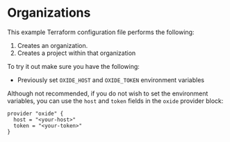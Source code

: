 # Organizations

This example Terraform configuration file performs the following:

1. Creates an organization.
2. Creates a project within that organization

To try it out make sure you have the following:

- Previously set `OXIDE_HOST` and `OXIDE_TOKEN` environment variables

Although not recommended, if you do not wish to set the environment variables, you can use the `host` and `token` fields in the `oxide` provider block:

```hcl
provider "oxide" {
  host = "<your-host>"
  token = "<your-token>"
}
```
